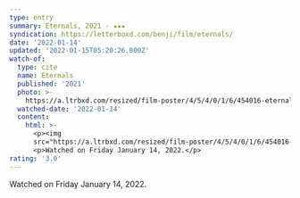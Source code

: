 ```yaml
---
type: entry
summary: Eternals, 2021 - ★★★
syndication: https://letterboxd.com/benji/film/eternals/
date: '2022-01-14'
updated: '2022-01-15T05:20:26.000Z'
watch-of:
  type: cite
  name: Eternals
  published: '2021'
  photo: >-
    https://a.ltrbxd.com/resized/film-poster/4/5/4/0/1/6/454016-eternals-0-500-0-750-crop.jpg?k=0aa4af1fc4
  watched-date: '2022-01-14'
  content:
    html: >-
      <p><img
      src="https://a.ltrbxd.com/resized/film-poster/4/5/4/0/1/6/454016-eternals-0-500-0-750-crop.jpg?k=0aa4af1fc4"/></p>
      <p>Watched on Friday January 14, 2022.</p>
rating: '3.0'
---
```

Watched on Friday January 14, 2022.
